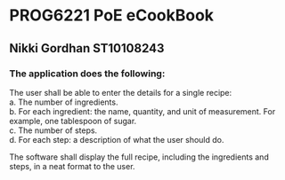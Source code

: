 <h1> <b> PROG6221 PoE eCookBook </b> </h1>
<h2> Nikki Gordhan ST10108243 </h2>
<h3> The application does the following: </h3>
<p> The user shall be able to enter the details for a single recipe: </br>
	a. The number of ingredients.</br>
	b. For each ingredient: the name, quantity, and unit of measurement. For example, one tablespoon of sugar.</br>
	c. The number of steps.</br>
	d. For each step: a description of what the user should do. </p>
<p> The software shall display the full recipe, including the ingredients and steps, in a neat format to the user. </br> </p>

	
